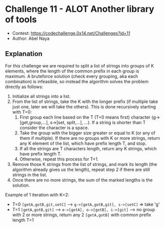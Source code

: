 # Challenge 11 - ALOT Another library of tools
- Contest: https://codechallenge.0x14.net/Challenges?id=11
- Author: Abel Naya

## Explanation
For this challenge we are required to split a list of strings into groups of K elements, where the length of the common prefix in each group is maximum. A bruteforce solution (check every grouping, aka each combination) is infeasible, so instead the algorithm solves the problem directly as follows:

1) Initialize all strings into a list.
2) From the list of strings, take the K with the longer prefix (if multiple take just one, later we will take the others). This is done recursively starting with T=0:
   1) First group each line based on the T (T=0 means first) character (g->[get,group,...], s->[set, split,...], ...). If a string is shorter than T consider the character is a space.
   2) Take the group with the bigger size greater or equal to K (or any of them if multiple). If there are no groups with K or more strings, return any K element of the list, which have prefix length T, and stop.
   3) If all the strings are T characters length, return any K strings, which have prefix length T.
   4) Otherwise, repeat this process for T+1.
3) Remove those K strings from the list of strings, and mark its length (the algorithm already gives us the length), repeat step 2 if there are still strings in the list.
4) Once there are no more strings, the sum of the marked lengths is the solution.

Example of 1 iteration with K=2:
- T=0 `[getA,gotB,git,setC]` --> `g->[getA,gotB,git], s->[setC]` => take 'g' 
- T=1 `[getA,gotB,git]` --> `e->[getA], o->[gotB], i->[git]` --> no group with 2 or more strings, return any 2 `[getA,gotB]` with common prefix length T=1